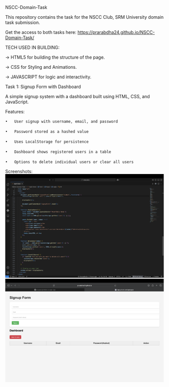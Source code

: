 NSCC-Domain-Task

This repository contains the task for the NSCC Club, SRM University domain task submission.

Get the access to both tasks here: https://prarabdha24.github.io/NSCC-Domain-Task/


TECH USED IN BUILDING:

-> HTML5 for building the structure of the page.

-> CSS for Styling and Animations.

-> JAVASCRIPT for logic and interactivity.


Task 1: Signup Form with Dashboard

A simple signup system with a dashboard built using HTML, CSS, and JavaScript.

Features:

	•	User signup with username, email, and password
 
	•	Password stored as a hashed value
 
	•	Uses LocalStorage for persistence
 
	•	Dashboard shows registered users in a table
 
	•	Options to delete individual users or clear all users

Screenshots: ![image alt](https://github.com/Prarabdha24/NSCC-Domain-Task/blob/71d6a8d20a0b81f51612d9ecedd9b0cddbc38fb4/task1code.png)
![image alt](https://github.com/Prarabdha24/NSCC-Domain-Task/blob/a7d4abc52dca531ad4cb420a21c665e09cd1ea2f/task1result.png)

